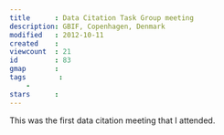 ```yaml
---
title      : Data Citation Task Group meeting
description: GBIF, Copenhagen, Denmark
modified   : 2012-10-11
created    : 
viewcount  : 21
id         : 83
gmap       : 
tags        :
    - 
stars      : 
---
```


This was the first data citation meeting that I attended.
